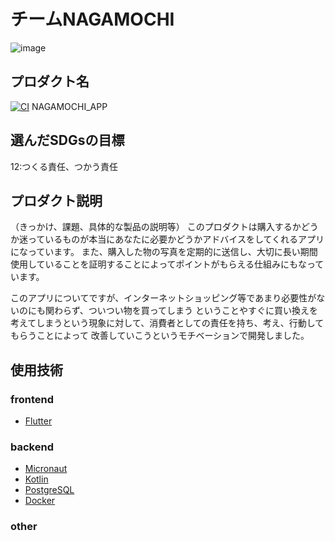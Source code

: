 # チームNAGAMOCHI

![image](https://user-images.githubusercontent.com/68993998/160267275-e34b7a41-4523-4a15-8d9d-69e64b1b9b1f.png)



## プロダクト名
[![CI](https://github.com/kc3hack/2022_d/actions/workflows/github-ci.yml/badge.svg)](https://github.com/kc3hack/2022_d/actions/workflows/github-ci.yml)
NAGAMOCHI_APP

## 選んだSDGsの目標
12:つくる責任、つかう責任

## プロダクト説明
（きっかけ、課題、具体的な製品の説明等）
このプロダクトは購入するかどうか迷っているものが本当にあなたに必要かどうかアドバイスをしてくれるアプリになっています。
また、購入した物の写真を定期的に送信し、大切に長い期間使用していることを証明することによってポイントがもらえる仕組みにもなっています。

このアプリについてですが、インターネットショッピング等であまり必要性がないのにも関わらず、ついつい物を買ってしまう
ということやすぐに買い換えを考えてしまうという現象に対して、消費者としての責任を持ち、考え、行動してもらうことによって
改善していこうというモチベーションで開発しました。

## 使用技術

### frontend
- [Flutter](https://flutter.dev/)

### backend
- [Micronaut](https://micronaut.io/)
- [Kotlin](https://kotlinlang.org/)
- [PostgreSQL](https://www.postgresql.org/)
- [Docker](https://www.docker.com/)

### other

